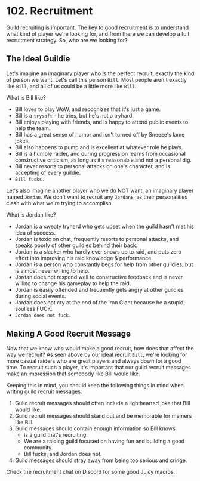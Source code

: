 # 102. Recruitment

Guild recruiting is important. The key to good recruitment is to understand what kind of player we're looking for, and from there we can develop a full recruitment strategy. So, who are we looking for?

## The Ideal <Juicy> Guildie

Let's imagine an imaginary player who is the perfect recruit, exactly the kind of person we want. Let's call this person `Bill`. Most people aren't exactly like `Bill`, and all of us could be a little more like `Bill`. 

What is Bill like?

- Bill loves to play WoW, and recognizes that it's just a game.
- Bill is a `trysoft` - he tries, but he's not a tryhard.
- Bill enjoys playing with friends, and is happy to attend public events to help the team.
- Bill has a great sense of humor and isn't turned off by Sneeze's lame jokes.
- Bill also happens to pump and is excellent at whatever role he plays.
- Bill is a humble raider, and during progression learns from occasional constructive criticism, as long as it's reasonable and not a personal dig.
- Bill never resorts to personal attacks on one's character, and is accepting of every guildie.
- `Bill fucks.`

Let's also imagine another player who we do NOT want, an imaginary player named `Jordan`. We don't want to recruit any `Jordan`s, as their personalities clash with what we're trying to accomplish.

What is Jordan like?

- Jordan is a sweaty tryhard who gets upset when the guild hasn't met his idea of success.
- Jordan is toxic on chat, frequently resorts to personal attacks, and speaks poorly of other guildies behind their back.
- Jordan is a slacker who hardly ever shows up to raid, and puts zero effort into improving his raid knowledge & performance.
- Jordan is a person who constantly begs for help from other guildies, but is almost never willing to help.
- Jordan does not respond well to constructive feedback and is never willing to change his gameplay to help the raid.
- Jordan is easily offended and frequently gets angry at other guildies during social events.
- Jordan does not cry at the end of the Iron Giant because he a stupid, soulless FUCK.
- `Jordan does not fuck.`

## Making A Good Recruit Message

Now that we know *who* would make a good recruit, how does that affect the way we recruit? As seen above by our ideal recruit `Bill`, we're looking for more casual raiders who are great players and always down for a good time. To recruit such a player, it's important that our guild recruit messages make an impression that somebody like Bill would like.

Keeping this in mind, you should keep the following things in mind when writing guild recruit messages:

1. Guild recruit messages should often include a lighthearted joke that Bill would like.
2. Guild recruit messages should stand out and be memorable for memers like Bill.
3. Guild messages should contain enough information so Bill knows:
    - <Juicy> is a guild that's recruiting.
    - We are a raiding guild focused on having fun and building a good community.
    - Bill fucks, and Jordan does not.
4. Guild messages should stray away from being too serious and cringe.

Check the recruitment chat on Discord for some good Juicy macros.
